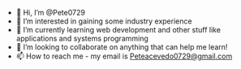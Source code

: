 - 👋 Hi, I’m @Pete0729
- 👀 I’m interested in gaining some industry experience
- 🌱 I’m currently learning web development and other stuff like applications and systems programming
- 💞️ I’m looking to collaborate on anything that can help me learn!
- 📫 How to reach me - my email is Peteacevedo0729@gmail.com

<!---
Pete0729/Pete0729 is a ✨ special ✨ repository because its `README.md` (this file) appears on your GitHub profile.
You can click the Preview link to take a look at your changes.
--->
